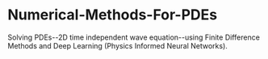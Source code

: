 # Numerical-Methods-For-PDEs
 Solving PDEs--2D time independent wave equation--using Finite Difference Methods and Deep Learning (Physics Informed Neural Networks).
